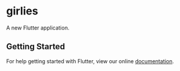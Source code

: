 # girlies

A new Flutter application.

## Getting Started

For help getting started with Flutter, view our online
[documentation](https://flutter.io/).
